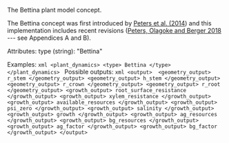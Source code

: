 The Bettina plant model concept. 

The Bettina concept was first introduced by [Peters et al. (2014](https://doi.org/10.1016/j.ecolmodel.2014.04.001)) 
and this implementation includes recent revisions 
([Peters, Olagoke and Berger 2018](https://doi.org/10.1016/j.ecolmodel.2018.10.005) --- see Appendices A and B).

Attributes:
    type (string): "Bettina"

Examples:
    ```xml
    <plant_dynamics>
        <type> Bettina </type>
    </plant_dynamics>
    ```
Possible outputs:
    ```xml
    <output> 
        <geometry_output> r_stem </geometry_output>
        <geometry_output> h_stem </geometry_output>
        <geometry_output> r_crown </geometry_output>
        <geometry_output> r_root </geometry_output>
        <growth_output> root_surface_resistance </growth_output>
        <growth_output> xylem_resistance </growth_output>
        <growth_output> available_resources </growth_output>
        <growth_output> psi_zero </growth_output>
        <growth_output> salinity </growth_output>
        <growth_output> growth </growth_output>
        <growth_output> ag_resources </growth_output>
        <growth_output> bg_resources </growth_output>
        <growth_output> ag_factor </growth_output>
        <growth_output> bg_factor </growth_output>
    </output>
    ```

